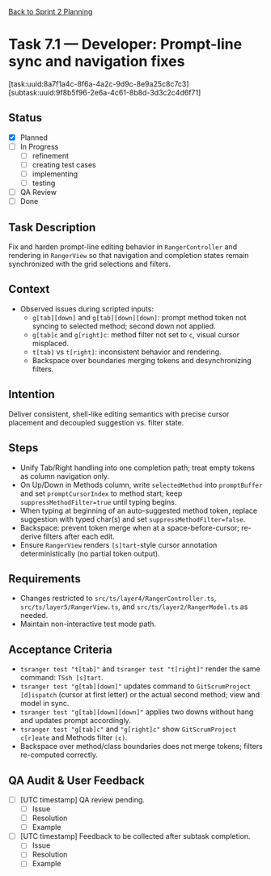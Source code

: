 [Back to Sprint 2 Planning](./planning.md)

# Task 7.1 — Developer: Prompt-line sync and navigation fixes
[task:uuid:8a7f1a4c-8f6a-4a2c-9d9c-8e9a25c8c7c3]
[subtask:uuid:9f8b5f96-2e6a-4c61-8b8d-3d3c2c4d6f71]

## Status
- [x] Planned
- [ ] In Progress
  - [ ] refinement
  - [ ] creating test cases
  - [ ] implementing
  - [ ] testing
- [ ] QA Review
- [ ] Done

## Task Description
Fix and harden prompt-line editing behavior in `RangerController` and rendering in `RangerView` so that navigation and completion states remain synchronized with the grid selections and filters.

## Context
- Observed issues during scripted inputs:
  - `g[tab][down]` and `g[tab][down][down]`: prompt method token not syncing to selected method; second down not applied.
  - `g[tab]c` and `g[right]c`: method filter not set to `c`, visual cursor misplaced.
  - `t[tab]` vs `t[right]`: inconsistent behavior and rendering.
  - Backspace over boundaries merging tokens and desynchronizing filters.

## Intention
Deliver consistent, shell-like editing semantics with precise cursor placement and decoupled suggestion vs. filter state.

## Steps
- Unify Tab/Right handling into one completion path; treat empty tokens as column navigation only.
- On Up/Down in Methods column, write `selectedMethod` into `promptBuffer` and set `promptCursorIndex` to method start; keep `suppressMethodFilter=true` until typing begins.
- When typing at beginning of an auto-suggested method token, replace suggestion with typed char(s) and set `suppressMethodFilter=false`.
- Backspace: prevent token merge when at a space-before-cursor; re-derive filters after each edit.
- Ensure `RangerView` renders `[s]tart`-style cursor annotation deterministically (no partial token output).

## Requirements
- Changes restricted to `src/ts/layer4/RangerController.ts`, `src/ts/layer5/RangerView.ts`, and `src/ts/layer2/RangerModel.ts` as needed.
- Maintain non-interactive test mode path.

## Acceptance Criteria
- `tsranger test "t[tab]"` and `tsranger test "t[right]"` render the same command: `TSsh [s]tart`.
- `tsranger test "g[tab][down]"` updates command to `GitScrumProject [d]ispatch` (cursor at first letter) or the actual second method; view and model in sync.
- `tsranger test "g[tab][down][down]"` applies two downs without hang and updates prompt accordingly.
- `tsranger test "g[tab]c"` and `"g[right]c"` show `GitScrumProject c[r]eate` and Methods filter `(c)`.
- Backspace over method/class boundaries does not merge tokens; filters re-computed correctly.

## QA Audit & User Feedback
- [ ] [UTC timestamp] QA review pending.
  - [ ] Issue
  - [ ] Resolution
  - [ ] Example
- [ ] [UTC timestamp] Feedback to be collected after subtask completion.
  - [ ] Issue
  - [ ] Resolution
  - [ ] Example
